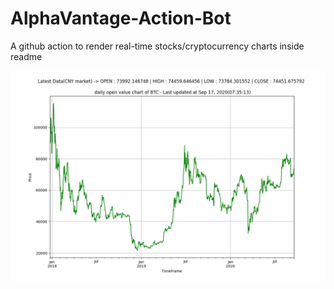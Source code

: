 # AlphaVantage-Action-Bot
A github action to render real-time stocks/cryptocurrency charts inside readme 


![AlphaVantage-Action-Bot-Chart](././alphavantage/chart.png)
